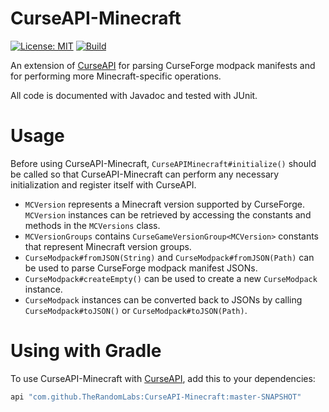 # CurseAPI-Minecraft

[![License: MIT](https://img.shields.io/badge/License-MIT-yellow.svg)](https://opensource.org/licenses/MIT)
[![Build](https://jitci.com/gh/TheRandomLabs/CurseAPI-Minecraft/svg)](https://jitci.com/gh/TheRandomLabs/CurseAPI-Minecraft)

An extension of [CurseAPI](https://github.com/TheRandomLabs/CurseAPI) for parsing CurseForge
modpack manifests and for performing more Minecraft-specific operations.

All code is documented with Javadoc and tested with JUnit.

# Usage

Before using CurseAPI-Minecraft, `CurseAPIMinecraft#initialize()` should be called so that
CurseAPI-Minecraft can perform any necessary initialization and register itself with CurseAPI.

* `MCVersion` represents a Minecraft version supported by CurseForge.
`MCVersion` instances can be retrieved by accessing the constants and methods in the
`MCVersions` class.
* `MCVersionGroups` contains `CurseGameVersionGroup<MCVersion>` constants that represent Minecraft
version groups.
* `CurseModpack#fromJSON(String)` and `CurseModpack#fromJSON(Path)` can be used to parse CurseForge
modpack manifest JSONs.
* `CurseModpack#createEmpty()` can be used to create a new `CurseModpack` instance.
* `CurseModpack` instances can be converted back to JSONs by calling `CurseModpack#toJSON()` or
`CurseModpack#toJSON(Path)`.

# Using with Gradle

To use CurseAPI-Minecraft with
[CurseAPI](https://github.com/TheRandomLabs/CurseAPI#using-with-gradle),
add this to your dependencies:

```groovy
api "com.github.TheRandomLabs:CurseAPI-Minecraft:master-SNAPSHOT"
```
